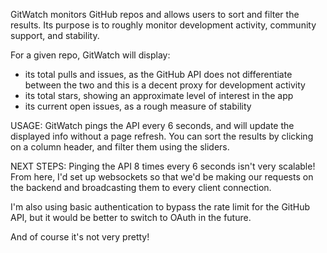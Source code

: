 GitWatch monitors GitHub repos and allows users to sort and filter the results. Its purpose is to roughly monitor development activity, community support, and stability.

For a given repo, GitWatch will display:
- its total pulls and issues, as the GitHub API does not differentiate between the two and this is a decent proxy for development activity
- its total stars, showing an approximate level of interest in the app
- its current open issues, as a rough measure of stability

USAGE: 
GitWatch pings the API every 6 seconds, and will update the displayed info without a page refresh. You can sort the results by clicking on a column header, and filter them using the sliders.

NEXT STEPS:
Pinging the API 8 times every 6 seconds isn't very scalable! From here, I'd set up websockets so that we'd be making our requests on the backend and broadcasting them to every client connection.

I'm also using basic authentication to bypass the rate limit for the GitHub API, but it would be better to switch to OAuth in the future.

And of course it's not very pretty!
